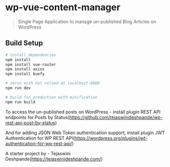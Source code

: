 # wp-vue-content-manager

> Single Page Application to manage un-published Blog Articles on WordPress

## Build Setup

``` bash
# install dependencies
npm install
npm install vue-router
npm install axios
npm install buefy

# serve with hot reload at localhost:8080
npm run dev

# build for production with minification
npm run build
```

To access the un-published posts on WordPress - install plugin REST API endpoints for Posts by Status(https://github.com/tejaswinideshpande/wp-rest-api-post-by-status)

And for adding JSON Web Token authentication support, install plugin JWT Authentication for WP REST API(https://wordpress.org/plugins/jwt-authentication-for-wp-rest-api/)

A starter project by - Tejaswini Deshpande(https://tejaswinideshpande.com/)
